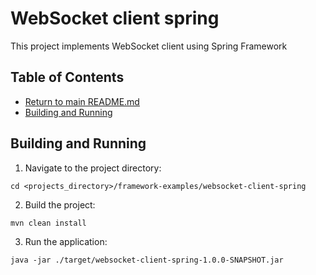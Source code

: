 # WebSocket client spring

This project implements WebSocket client using Spring Framework

## Table of Contents

* [Return to main README.md](../README.md#project-framework-examples)
* [Building and Running](#building-and-running)

## Building and Running

1. Navigate to the project directory:

```
cd <projects_directory>/framework-examples/websocket-client-spring
```

2. Build the project:

```
mvn clean install
```

3. Run the application:

```
java -jar ./target/websocket-client-spring-1.0.0-SNAPSHOT.jar
```
